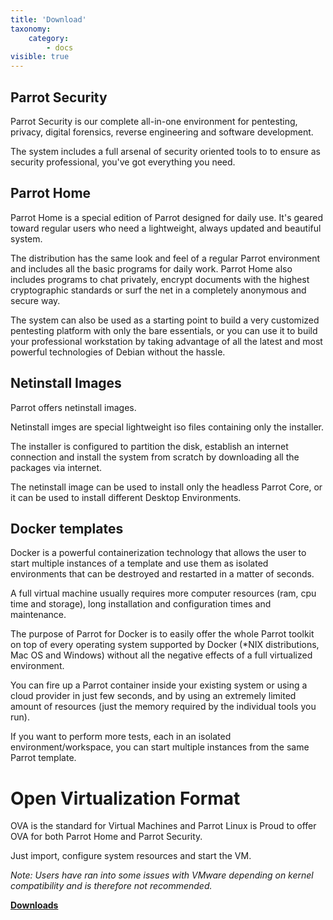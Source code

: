 ```yaml
---
title: 'Download'
taxonomy:
    category:
        - docs
visible: true
---
```


## Parrot Security

Parrot Security is our complete all-in-one environment for pentesting, privacy, digital forensics, reverse engineering and software development.

The system includes a full arsenal of security oriented tools to to ensure as security professional, you've got everything you need.


## Parrot Home

Parrot Home is a special edition of Parrot designed for daily use. It's geared toward regular users who need a lightweight, always updated and beautiful system.

The distribution has the same look and feel of a regular Parrot environment and includes all the basic programs for daily work. Parrot Home also includes programs to chat privately, encrypt documents with the highest cryptographic standards or surf the net in a completely anonymous and secure way.

The system can also be used as a starting point to build a very customized pentesting platform with only the bare essentials, or you can use it to build your professional workstation by taking advantage of all the latest and most powerful technologies of Debian without the hassle.


## Netinstall Images

Parrot offers netinstall images.

Netinstall imges are special lightweight iso files containing only the installer.

The installer is configured to partition the disk, establish an internet connection and install the system from scratch by downloading all the packages via internet.

The netinstall image can be used to install only the headless Parrot Core, or it can be used to install different Desktop Environments.


## Docker templates

Docker is a powerful containerization technology that allows the user to start multiple instances of a template and use them as isolated environments that can be destroyed and restarted in a matter of seconds.

A full virtual machine usually requires more computer resources (ram, cpu time and storage), long installation and configuration times and maintenance.

The purpose of Parrot for Docker is to easily offer the whole Parrot toolkit on top of every operating system supported by Docker (*NIX distributions, Mac OS and Windows) without all the negative effects of a full virtualized environment.

You can fire up a Parrot container inside your existing system or using a cloud provider in just few seconds, and by using an extremely limited amount of resources (just the memory required by the individual tools you run).

If you want to perform more tests, each in an isolated environment/workspace, you can start multiple instances from the same Parrot template.

# Open Virtualization Format

OVA is the standard for Virtual Machines and Parrot Linux is Proud to offer OVA for both Parrot Home and Parrot Security.

Just import, configure system resources and start the VM.

*Note: Users have ran into some issues with VMware depending on kernel compatibility and is therefore not recommended.*


[__Downloads__](https://www.parrotsec.org/download.php)
